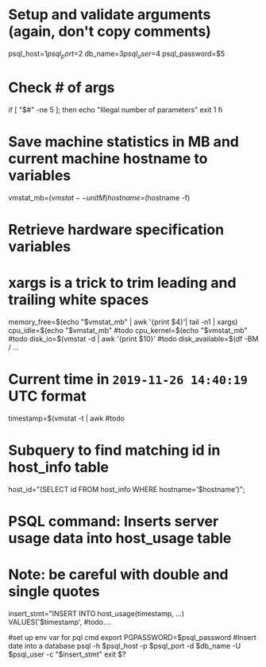# Setup and validate arguments (again, don't copy comments)
psql_host=$1
psql_port=$2
db_name=$3
psql_user=$4
psql_password=$5

# Check # of args
if [ "$#" -ne 5 ]; then
echo "Illegal number of parameters"
exit 1
fi

# Save machine statistics in MB and current machine hostname to variables
vmstat_mb=$(vmstat --unit M)
hostname=$(hostname -f)

# Retrieve hardware specification variables
# xargs is a trick to trim leading and trailing white spaces
memory_free=$(echo "$vmstat_mb" | awk '{print $4}'| tail -n1 | xargs)
cpu_idle=$(echo "$vmstat_mb" #todo
cpu_kernel=$(echo "$vmstat_mb" #todo
disk_io=$(vmstat -d | awk '{print $10}' #todo
disk_available=$(df -BM / ...

# Current time in `2019-11-26 14:40:19` UTC format
timestamp=$(vmstat -t | awk #todo

# Subquery to find matching id in host_info table
host_id="(SELECT id FROM host_info WHERE hostname='$hostname')";

# PSQL command: Inserts server usage data into host_usage table
# Note: be careful with double and single quotes
insert_stmt="INSERT INTO host_usage(timestamp, ...) VALUES('$timestamp', #todo....

#set up env var for pql cmd
export PGPASSWORD=$psql_password
#Insert date into a database
psql -h $psql_host -p $psql_port -d $db_name -U $psql_user -c "$insert_stmt"
exit $?